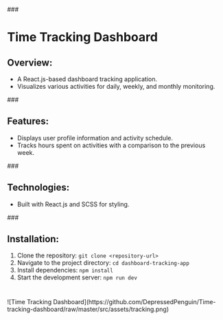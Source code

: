 <!DOCTYPE html>
<html lang="en">

<head>
    <meta charset="UTF-8">
</head>

<body>
###
    <h1>Time Tracking Dashboard</h1>
    <h2>Overview:</h2>
    <ul>
        <li>A React.js-based dashboard tracking application.</li>
        <li>Visualizes various activities for daily, weekly, and monthly monitoring.</li>
    </ul>
###
    <h2>Features:</h2>
    <ul>
        <li>Displays user profile information and activity schedule.</li>
        <li>Tracks hours spent on activities with a comparison to the previous week.</li>
    </ul>
###
    <h2>Technologies:</h2>
    <ul>
        <li>Built with React.js and SCSS for styling.</li>
    </ul>
###
    <h2>Installation:</h2>
    <ol>
        <li>Clone the repository: <code>git clone &lt;repository-url&gt;</code></li>
        <li>Navigate to the project directory: <code>cd dashboard-tracking-app</code></li>
        <li>Install dependencies: <code>npm install</code></li>
        <li>Start the development server: <code>npm run dev</code></li>
    </ol>
<h1></h1>
    ![Time Tracking Dashboard](https://github.com/DepressedPenguin/Time-tracking-dashboard/raw/master/src/assets/tracking.png)


</body>

</html>
